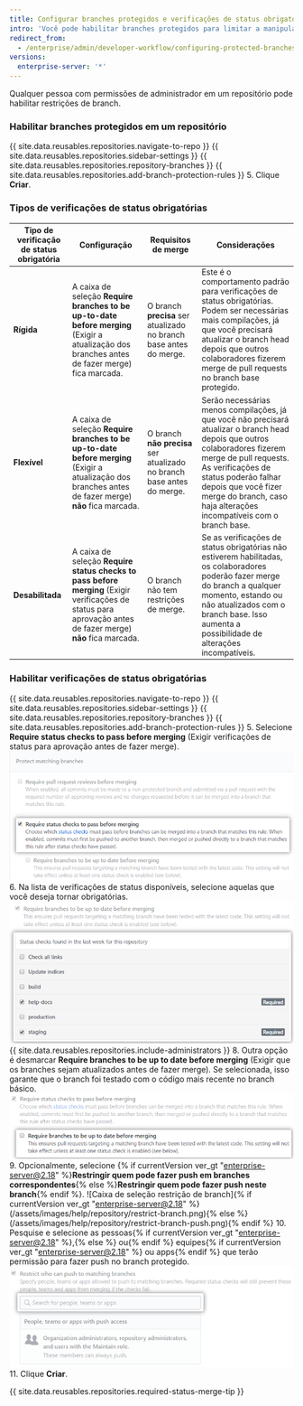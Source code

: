 ```yaml
---
title: Configurar branches protegidos e verificações de status obrigatórias
intro: 'Você pode habilitar branches protegidos para limitar a manipulação dos branches, além de impor verificações de status obrigatórias antes de fazer merge de um branch em uma pull request ou antes de fazer push de commits em um branch local para o branch remoto protegido.'
redirect_from:
  - /enterprise/admin/developer-workflow/configuring-protected-branches-and-required-status-checks
versions:
  enterprise-server: '*'
---
```


Qualquer pessoa com permissões de administrador em um repositório pode habilitar restrições de branch.

### Habilitar branches protegidos em um repositório

{{ site.data.reusables.repositories.navigate-to-repo }}
{{ site.data.reusables.repositories.sidebar-settings }}
{{ site.data.reusables.repositories.repository-branches }}
{{ site.data.reusables.repositories.add-branch-protection-rules }}
5. Clique **Criar**.

### Tipos de verificações de status obrigatórias

| Tipo de verificação de status obrigatória | Configuração                                                                                                                                                  | Requisitos de merge                                                    | Considerações                                                                                                                                                                                                                                                                                |
| ----------------------------------------- | ------------------------------------------------------------------------------------------------------------------------------------------------------------- | ---------------------------------------------------------------------- | -------------------------------------------------------------------------------------------------------------------------------------------------------------------------------------------------------------------------------------------------------------------------------------------- |
| **Rígida**                                | A caixa de seleção **Require branches to be up-to-date before merging** (Exigir a atualização dos branches antes de fazer merge) fica marcada.                | O branch **precisa** ser atualizado no branch base antes do merge.     | Este é o comportamento padrão para verificações de status obrigatórias. Podem ser necessárias mais compilações, já que você precisará atualizar o branch head depois que outros colaboradores fizerem merge de pull requests no branch base protegido.                                       |
| **Flexível**                              | A caixa de seleção **Require branches to be up-to-date before merging** (Exigir a atualização dos branches antes de fazer merge) **não** fica marcada.        | O branch **não precisa** ser atualizado no branch base antes do merge. | Serão necessárias menos compilações, já que você não precisará atualizar o branch head depois que outros colaboradores fizerem merge de pull requests. As verificações de status poderão falhar depois que você fizer merge do branch, caso haja alterações incompatíveis com o branch base. |
| **Desabilitada**                          | A caixa de seleção **Require status checks to pass before merging** (Exigir verificações de status para aprovação antes de fazer merge) **não** fica marcada. | O branch não tem restrições de merge.                                  | Se as verificações de status obrigatórias não estiverem habilitadas, os colaboradores poderão fazer merge do branch a qualquer momento, estando ou não atualizados com o branch base. Isso aumenta a possibilidade de alterações incompatíveis.                                              |

### Habilitar verificações de status obrigatórias

{{ site.data.reusables.repositories.navigate-to-repo }}
{{ site.data.reusables.repositories.sidebar-settings }}
{{ site.data.reusables.repositories.repository-branches }}
{{ site.data.reusables.repositories.add-branch-protection-rules }}
5. Selecione **Require status checks to pass before merging** (Exigir verificações de status para aprovação antes de fazer merge). ![Opção Required status checks (Verificações de status obrigatórias)](/assets/images/help/repository/required-status-checks.png)
6. Na lista de verificações de status disponíveis, selecione aquelas que você deseja tornar obrigatórias. ![Lista de verificações de status disponíveis](/assets/images/help/repository/required-statuses-list.png)
{{ site.data.reusables.repositories.include-administrators }}
8. Outra opção é desmarcar **Require branches to be up to date before merging** (Exigir que os branches sejam atualizados antes de fazer merge). Se selecionada, isso garante que o branch foi testado com o código mais recente no branch básico. ![Caixa de seleção Status obrigatório rígido ou flexível](/assets/images/help/repository/protecting-branch-loose-status-new.png)
9. Opcionalmente, selecione {% if currentVersion ver_gt "enterprise-server@2.18" %}**Restringir quem pode fazer push em branches correspondentes**{% else %}**Restringir quem pode fazer push neste branch**{% endif %}. ![Caixa de seleção restrição de branch]{% if currentVersion ver_gt "enterprise-server@2.18" %}(/assets/images/help/repository/restrict-branch.png){% else %}(/assets/images/help/repository/restrict-branch-push.png){% endif %}
10. Pesquise e selecione as pessoas{% if currentVersion ver_gt "enterprise-server@2.18" %},{% else %} ou{% endif %} equipes{% if currentVersion ver_gt "enterprise-server@2.18" %} ou apps{% endif %} que terão permissão para fazer push no branch protegido. ![Pesquisa de restrição de branch](/assets/images/help/repository/restrict-branch-search.png)
11. Clique **Criar**.

{{ site.data.reusables.repositories.required-status-merge-tip }}
